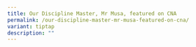 ```yaml
---
title: Our Discipline Master, Mr Musa, featured on CNA
permalink: /our-discipline-master-mr-musa-featured-on-cna/
variant: tiptap
description: ""
---
```

